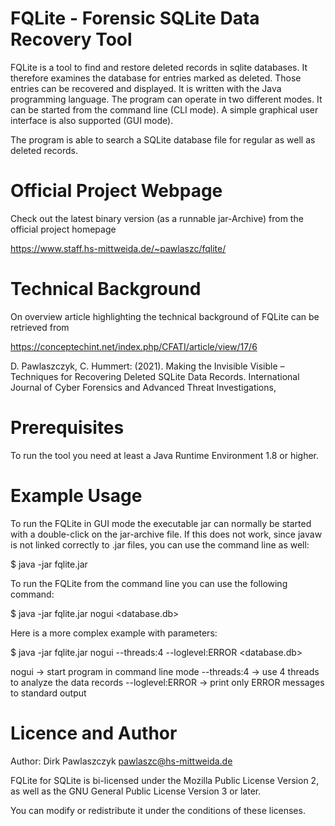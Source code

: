 # FQLite - Forensic SQLite Data Recovery Tool

FQLite is a tool to find and restore deleted records in sqlite databases. It therefore examines the database for entries marked as deleted. Those entries can be recovered and displayed. It is written with the Java programming language. The program can operate in two different modes. It can be started from the command line (CLI mode). A simple graphical user interface is also supported (GUI mode).  

The program is able to search a SQLite database file for regular as well as deleted records.


# Official Project Webpage

Check out the latest binary version (as a runnable jar-Archive) from the official project homepage

https://www.staff.hs-mittweida.de/~pawlaszc/fqlite/                          

# Technical Background

On overview article highlighting the technical background of FQLite can be retrieved from 

https://conceptechint.net/index.php/CFATI/article/view/17/6

D. Pawlaszczyk, C. Hummert: (2021). 
Making the Invisible Visible – Techniques for Recovering Deleted SQLite Data Records. 
International Journal of Cyber Forensics and Advanced Threat Investigations,


# Prerequisites

To run the tool you need at least a Java Runtime Environment 1.8 or higher.


# Example Usage

To run the FQLite in GUI mode the executable jar can normally be started with a double-click on the jar-archive file. If this does not work, since javaw is not linked correctly to .jar files, you can use the command line as well:

$ java -jar fqlite<version>.jar


To run the FQLite from the command line you can use the following command:

$ java -jar fqlite<version>.jar nogui <database.db>

Here is a more complex example with parameters:

$ java -jar fqlite<version>.jar nogui --threads:4 --loglevel:ERROR <database.db>

   nogui                     ->    start program in command line mode
--threads:4                ->    use 4 threads to analyze the data records
--loglevel:ERROR   ->    print only ERROR messages to standard output


# Licence and Author

Author: Dirk Pawlaszczyk <pawlaszc@hs-mittweida.de>

FQLite for SQLite is bi-licensed under the Mozilla Public License Version 2, 
as well as the GNU General Public License Version 3 or later.

You can modify or redistribute it under the conditions of these licenses. 

